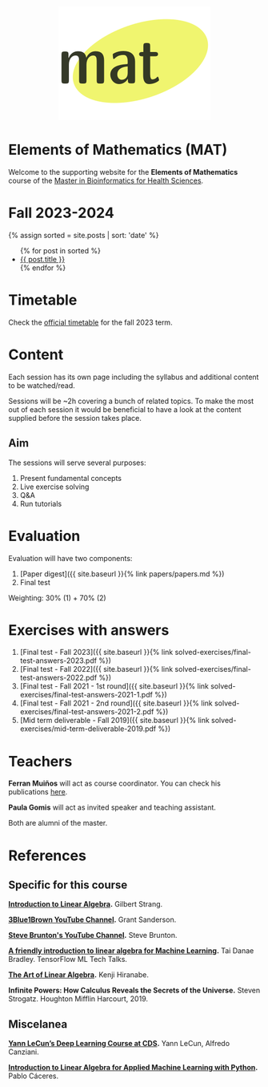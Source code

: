 <p align="center">
  <img src="images/logo-mat.png" alt="MAT's logo"/>
</p>

# Elements of Mathematics (MAT)

Welcome to the supporting website for the **Elements of Mathematics** course of the [Master in
 Bioinformatics for Health Sciences](https://www.upf.edu/web/bioinformatics). 
 
# Fall 2023-2024

{% assign sorted = site.posts | sort: 'date' %}
<ul>
  {% for post in sorted %}
    <li>
      <a href="{{site.baseurl}}{{ post.url }}">{{ post.title }}</a>
    </li>
  {% endfor %}
</ul>

# Timetable

Check the [official timetable](https://gestioacademica.upf.edu/pds/consultaPublica/look[conpub]InicioPubHora?entradaPublica=true&lock=true&@f7e536bed26c009727edf24c0a583d66=@9bee282a7d8e0091&@dee7125d9d9a52ef82586f940dcf3109=@12271687f1f1213a) for the fall 2023 term.

# Content

Each session has its own page including the syllabus and additional content to be watched/read.

Sessions will be ~2h covering a bunch of related topics. To make the most out of each session it would be beneficial to have a look at the content supplied before the session takes place.

## Aim

The sessions will serve several purposes:

1. Present fundamental concepts
2. Live exercise solving
3. Q&A
4. Run tutorials

# Evaluation

Evaluation will have two components:

1. [Paper digest]({{ site.baseurl }}{% link papers/papers.md %})
2. Final test

Weighting: 30% (1) + 70% (2)

# Exercises with answers
1. [Final test - Fall 2023]({{ site.baseurl }}{% link solved-exercises/final-test-answers-2023.pdf %})
2. [Final test - Fall 2022]({{ site.baseurl }}{% link solved-exercises/final-test-answers-2022.pdf %})
3. [Final test - Fall 2021 - 1st round]({{ site.baseurl }}{% link solved-exercises/final-test-answers-2021-1.pdf %})
4. [Final test - Fall 2021 - 2nd round]({{ site.baseurl }}{% link solved-exercises/final-test-answers-2021-2.pdf %})
5. [Mid term deliverable - Fall 2019]({{ site.baseurl }}{% link solved-exercises/mid-term-deliverable-2019.pdf %})


# Teachers

**Ferran Muiños** will act as course coordinator. You can check his publications [here](https://scholar.google.es/citations?user=PujyjakAAAAJ&hl=en).

**Paula Gomis** will act as invited speaker and teaching assistant. 

Both are alumni of the master.

# References

## Specific for this course

**[Introduction to Linear Algebra](http://math.mit.edu/~gs/linearalgebra).**
Gilbert Strang.

**[3Blue1Brown YouTube Channel](https://www.youtube.com/c/3blue1brown).**
Grant Sanderson.

**[Steve Brunton's YouTube Channel](https://www.youtube.com/channel/UCm5mt-A4w61lknZ9lCsZtBw).**
Steve Brunton.

**[A friendly introduction to linear algebra for Machine Learning](https://www.youtube.com/watch?v=LlKAna21fLE).**
Tai Danae Bradley. TensorFlow ML Tech Talks.

**[The Art of Linear Algebra](https://github.com/kenjihiranabe/The-Art-of-Linear-Algebra).**
Kenji Hiranabe.

**Infinite Powers: How Calculus Reveals the Secrets of the Universe.**
Steven Strogatz. Houghton Mifflin Harcourt, 2019.

## Miscelanea

**[Yann LeCun’s Deep Learning Course at CDS](https://cds.nyu.edu/deep-learning/).**
Yann LeCun, Alfredo Canziani.

**[Introduction to Linear Algebra for Applied Machine Learning with Python](https://pabloinsente.github.io/intro-linear-algebra).**
Pablo Cáceres.
